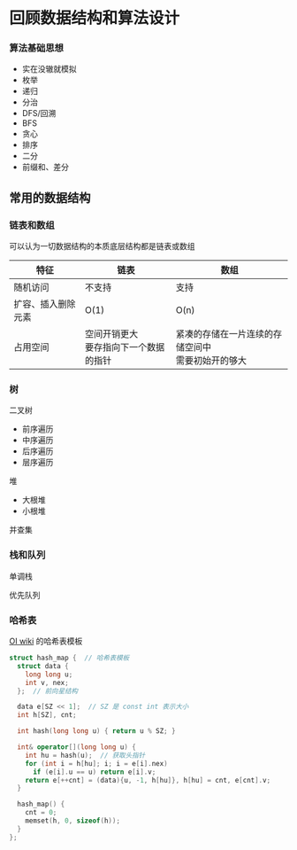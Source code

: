 # 回顾数据结构和算法设计

### 算法基础思想

- 实在没辙就模拟
- 枚举
- 递归
- 分治
- DFS/回溯
- BFS
- 贪心
- 排序
- 二分
- 前缀和、差分

## 常用的数据结构

### 链表和数组

可以认为一切数据结构的本质底层结构都是链表或数组

| 特征        | 链表                     | 数组                           |
| --------- | ---------------------- | ---------------------------- |
| 随机访问      | 不支持                    | 支持                           |
| 扩容、插入删除元素 | O(1)                   | O(n)                         |
| 占用空间      | 空间开销更大<br>要存指向下一个数据的指针 | 紧凑的存储在一片连续的存储空间中<br>需要初始开的够大 |

### 树

二叉树

- 前序遍历
- 中序遍历
- 后序遍历
- 层序遍历

堆

- 大根堆
- 小根堆

并查集

### 栈和队列

单调栈

优先队列

### 哈希表

[OI wiki](https://oi-wiki.org/ds/hash/) 的哈希表模板

```c++
struct hash_map {  // 哈希表模板
  struct data {
    long long u;
    int v, nex;
  };  // 前向星结构

  data e[SZ << 1];  // SZ 是 const int 表示大小
  int h[SZ], cnt;

  int hash(long long u) { return u % SZ; }

  int& operator[](long long u) {
    int hu = hash(u);  // 获取头指针
    for (int i = h[hu]; i; i = e[i].nex)
      if (e[i].u == u) return e[i].v;
    return e[++cnt] = (data){u, -1, h[hu]}, h[hu] = cnt, e[cnt].v;
  }

  hash_map() {
    cnt = 0;
    memset(h, 0, sizeof(h));
  }
};
```
